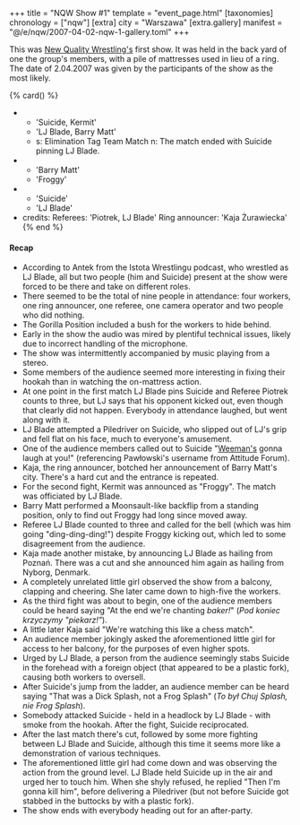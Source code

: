 +++
title = "NQW Show #1"
template = "event_page.html"
[taxonomies]
chronology = ["nqw"]
[extra]
city = "Warszawa"
[extra.gallery]
manifest = "@/e/nqw/2007-04-02-nqw-1-gallery.toml"
+++

This was [New Quality Wrestling's](@/o/nqw.md) first show. It was held in the back yard of one the group's members, with a pile of mattresses used in lieu of a ring. The date of 2.04.2007 was given by the participants of the show as the most likely.

{% card() %}
- - 'Suicide, Kermit'
  - 'LJ Blade, Barry Matt'
  - s: Elimination Tag Team Match
    n: The match ended with Suicide pinning LJ Blade.
- - 'Barry Matt'
  - 'Froggy'
- - 'Suicide'
  - 'LJ Blade'
- credits:
    Referees: 'Piotrek, LJ Blade'
    Ring announcer: 'Kaja Żurawiecka'
{% end %}

#### Recap

* According to Antek from the Istota Wrestlingu podcast, who wrestled as LJ Blade, all but two people (him and Suicide) present at the show were forced to be there and take on different roles.
* There seemed to be the total of nine people in attendance: four workers, one ring announcer, one referee, one camera operator and two people who did nothing.
* The Gorilla Position included a bush for the workers to hide behind.
* Early in the show the audio was mired by plentiful technical issues, likely due to incorrect handling of the microphone.
* The show was intermittently accompanied by music playing from a stereo.
* Some members of the audience seemed more interesting in fixing their hookah than in watching the on-mattress action.
* At one point in the first match LJ Blade pins Suicide and Referee Piotrek counts to three, but LJ says that his opponent kicked out, even though that clearly did not happen. Everybody in attendance laughed, but went along with it.
* LJ Blade attempted a Piledriver on Suicide, who slipped out of LJ's grip and fell flat on his face, much to everyone's amusement.
* One of the audience members called out to Suicide "[Weeman's](@/w/pan-pawlowski.md) gonna laugh at you!" (referencing Pawłowski's username from Attitude Forum).
* Kaja, the ring announcer, botched her announcement of Barry Matt's city. There's a hard cut and the entrance is repeated.
* For the second fight, Kermit was announced as "Froggy". The match was officiated by LJ Blade.
* Barry Matt performed a Moonsault-like backflip from a standing position, only to find out Froggy had long since moved away.
* Referee LJ Blade counted to three and called for the bell (which was him going "ding-ding-ding!") despite Froggy kicking out, which led to some disagreement from the audience.
* Kaja made another mistake, by announcing LJ Blade as hailing from Poznań. There was a cut and she announced him again as hailing from Nyborg, Denmark.
* A completely unrelated little girl observed the show from a balcony, clapping and cheering. She later came down to high-five the workers.
* As the third fight was about to begin, one of the audience members could be heard saying "At the end we're chanting _baker!_" (_Pod koniec krzyczymy "piekarz!"_).
* A little later Kaja said "We're watching this like a chess match".
* An audience member jokingly asked the aforementioned little girl for access to her balcony, for the purposes of even higher spots.
* Urged by LJ Blade, a person from the audience seemingly stabs Suicide in the forehead with a foreign object (that appeared to be a plastic fork), causing both workers to oversell.
* After Suicide's jump from the ladder, an audience member can be heard saying "That was a Dick Splash, not a Frog Splash" (_To był Chuj Splash, nie Frog Splash_).
* Somebody attacked Suicide - held in a headlock by LJ Blade - with smoke from the hookah. After the fight, Suicide reciprocated.
* After the last match there's cut, followed by some more fighting between LJ Blade and Suicide, although this time it seems more like a demonstration of various techniques.
* The aforementioned little girl had come down and was observing the action from the ground level. LJ Blade held Suicide up in the air and urged her to touch him. When she shyly refused, he replied "Then I'm gonna kill him", before delivering a Piledriver (but not before Suicide got stabbed in the buttocks by with a plastic fork).
* The show ends with everybody heading out for an after-party.
